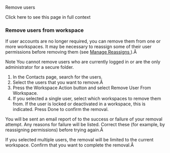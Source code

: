 Remove users

Click here to see this page in full context

###  Remove users from workspace

If user accounts are no longer required, you can remove them from one or more
workspaces. It may be necessary to reassign some of their user permissions
before removing them (see [ Manage Reassigns
](../Admin/Self_Admin/New_Topic.htm#h) ).Â

Note  You cannot remove users who are currently logged in or are the only
administrator for a secure folder.

  1. In the Contacts page, search for the users. 
  2. Select the users that you want to remove.Â 
  3. Press the Workspace Action button and select Remove User From Workspace. 
  4. If you selected a single user, select which workspaces to remove them from. If the user is locked or deactivated in a workspace, this is indicated. Press Done to confirm the removal. 

You will be sent an email report of to the success or failure of your removal
attempt. Any reasons for failure will be listed. Correct these (for example,
by reassigning permissions) before trying again.Â

If you selected multiple users, the removal will be limited to the current
workspace. Confirm that you want to complete the removal.Â

